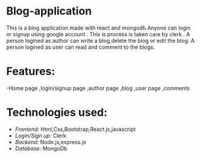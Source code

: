 # Blog-application
This is a blog application made with react and mongodb.Anyone can login or signup using google account . This is process is taken care by clerk . A person logined as author can write a blog,delete the blog or edit the blog. A person logined as user can read and comment to the blogs.
# Features:
-Home page
,login/signup page
,author page
,blog
,user page
,comments
# Technologies used:
- _Frontend:_ Html,Css,Bootstrap,React.js,javascript
- _Login/Sign up:_ Clerk
- _Backend:_ Node.js,express.js
- _Database:_ MongoDb

